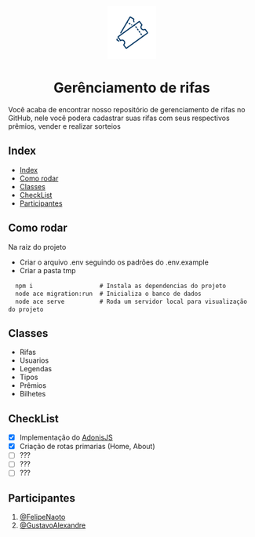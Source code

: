 <p align="center">
  <img alt="rifa" src="public/rifa.png" width="100px" />
  <h1 align="center">Gerênciamento de rifas</h1>
</p>

Você acaba de encontrar nosso repositório de gerenciamento de rifas no GitHub, nele você podera cadastrar suas rifas com seus respectivos prêmios, vender e realizar sorteios

## Index

- [Index](#index)
- [Como rodar](#como-rodar)
- [Classes](#classes)
- [CheckList](#checklist)
- [Participantes](#participantes)


## Como rodar

Na raiz do projeto

- Criar o arquivo .env seguindo os padrões do .env.example
- Criar a pasta tmp

``` shell
  npm i                   # Instala as dependencias do projeto
  node ace migration:run  # Inicializa o banco de dados
  node ace serve          # Roda um servidor local para visualização do projeto
```

## Classes
- Rifas
- Usuarios
- Legendas
- Tipos
- Prêmios
- Bilhetes

## CheckList

- [x] Implementação do [AdonisJS](https://adonisjs.com/)
- [x] Criação de rotas primarias (Home, About)
- [ ] ???
- [ ] ???
- [ ] ???

## Participantes
1. [@FelipeNaoto](https://github.com/felipeinfo18)
2. [@GustavoAlexandre](https://github.com/GustavoASCarvalho)

